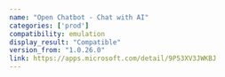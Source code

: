 ```yaml
---
name: "Open Chatbot - Chat with AI"
categories: ['prod']
compatibility: emulation
display_result: "Compatible"
version_from: "1.0.26.0"
link: https://apps.microsoft.com/detail/9P53XV3JWKBJ
---
```


